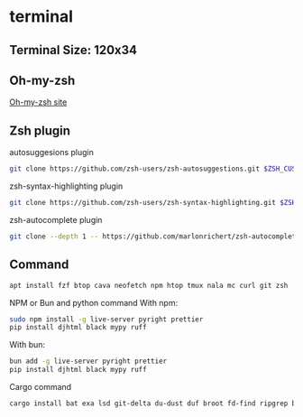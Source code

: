 # terminal
## Terminal Size: 120x34

## Oh-my-zsh

[Oh-my-zsh site](https://ohmyz.sh/)

## Zsh plugin

autosuggesions plugin

```bash
git clone https://github.com/zsh-users/zsh-autosuggestions.git $ZSH_CUSTOM/plugins/zsh-autosuggestions
```

zsh-syntax-highlighting plugin

```bash
git clone https://github.com/zsh-users/zsh-syntax-highlighting.git $ZSH_CUSTOM/plugins/zsh-syntax-highlighting
```

zsh-autocomplete plugin

```bash
git clone --depth 1 -- https://github.com/marlonrichert/zsh-autocomplete.git $ZSH_CUSTOM/plugins/zsh-autocomplete
```

## Command

```bash
apt install fzf btop cava neofetch npm htop tmux nala mc curl git zsh
```

NPM or Bun and python command
With npm:

```bash
sudo npm install -g live-server pyright prettier
pip install djhtml black mypy ruff
```

With bun:

```bash
bun add -g live-server pyright prettier
pip install djhtml black mypy ruff
```

Cargo command

```bash
cargo install bat exa lsd git-delta du-dust duf broot fd-find ripgrep bottom gping zoxide
```
